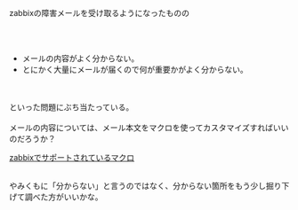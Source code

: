 zabbixの障害メールを受け取るようになったものの

<br><br>
- メールの内容がよく分からない。
- とにかく大量にメールが届くので何が重要かがよく分からない。

<br><br>
といった問題にぶち当たっている。
<br><br>
メールの内容については、メール本文をマクロを使ってカスタマイズすればいいのだろうか？

[zabbixでサポートされているマクロ](https://www.zabbix.com/documentation/2.2/jp/manual/appendix/macros/supported_by_location)
<br><br>

やみくもに「分からない」と言うのではなく、分からない箇所をもう少し掘り下げて調べた方がいいかな。
